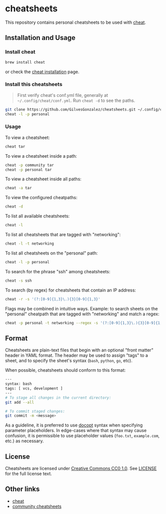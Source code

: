 # cheatsheets

This repository contains personal cheatsheets to be used with [cheat][].

## Installation and Usage

### Install cheat

```sh
brew install cheat
```

or check the [cheat installation] page.

### Install this cheatsheets

> First verify cheat's conf.yml file, generally at `~/.config/cheat/conf.yml`.
> Run `cheat -d` to see the paths.

```sh
git clone https://github.com/GilvesGonzalez/cheatsheets.git ~/.config/cheat/cheatsheets/personal
cheat -l -p personal
```

### Usage

To view a cheatsheet:

```sh
cheat tar
```

To view a cheatsheet inside a path:

```sh
cheat -p community tar
cheat -p personal tar
```

To view a cheatsheet inside all paths:

```sh
cheat -a tar
```

To view the configured cheatpaths:

```sh
cheat -d
```

To list all available cheatsheets:

```sh
cheat -l
```

To list all cheatsheets that are tagged with "networking":

```sh
cheat -l -t networking
```

To list all cheatsheets on the "personal" path:

```sh
cheat -l -p personal
```

To search for the phrase "ssh" among cheatsheets:

```sh
cheat -s ssh
```

To search (by regex) for cheatsheets that contain an IP address:

```sh
cheat -r -s '(?:[0-9]{1,3}\.){3}[0-9]{1,3}'
```

Flags may be combined in intuitive ways. Example: to search sheets on the
"personal" cheatpath that are tagged with "networking" and match a regex:

```sh
cheat -p personal -t networking --regex -s '(?:[0-9]{1,3}\.){3}[0-9]{1,3}'
```

## Format

Cheatsheets are plain-text files that begin with an optional "front matter"
header in YAML format. The header may be used to assign "tags" to a sheet, and
to specify the sheet's syntax (`bash`, `python`, `go`, etc).

When possible, cheatsheets should conform to this format:

```sh
---
syntax: bash
tags: [ vcs, development ]
---
# To stage all changes in the current directory:
git add --all

# To commit staged changes:
git commit -m <message>
```

As a guideline, it is preferred to use [docopt][] syntax when specifying
parameter placeholders. In edge-cases where that syntax may cause confusion, it
is permissible to use placeholder values (`foo.txt`, `example.com`, etc.) as
necessary.

## License

Cheatsheets are licensed under [Creative Commons CC0 1.0][cc0]. See
[LICENSE][] for the full license text.

## Other links

- [cheat][]
- [community cheatsheets][]

[LICENSE]: https://github.com/GilvesGonzalez/cheatsheets/blob/main/.github/LICENSE
[cc0]: https://creativecommons.org/publicdomain/zero/1.0/legalcode
[cheat]:  https://github.com/cheat/cheat
[docopt]: http://docopt.org
[community cheatsheets]: https://github.com/cheat/cheatsheets
[cheat installation]: https://github.com/cheat/cheat/blob/master/INSTALLING.md
